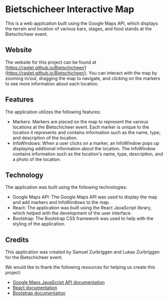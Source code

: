 # Bietschicheer Interactive Map

This is a web application built using the Google Maps API, which displays the terrain and location of various bars, stages, and food stands at the Bietschicheer event.

## Website

The website for this project can be found at [https://raglet.github.io/Bietschicheer/](https://raglet.github.io/Bietschicheer/). You can interact with the map by zooming in/out, dragging the map to navigate, and clicking on the markers to see more information about each location.

## Features

The application utilizes the following features:

- Markers: Markers are placed on the map to represent the various locations at the Bietschicheer event. Each marker is unique to the location it represents and contains information such as the name, type, and description of the location.
- InfoWindows: When a user clicks on a marker, an InfoWindow pops up displaying additional information about the location. The InfoWindow contains information such as the location's name, type, description, and a photo of the location.

## Technology

The application was built using the following technologies:

- Google Maps API: The Google Maps API was used to display the map and add markers and InfoWindows to the map.
- React: The application was built using the React JavaScript library, which helped with the development of the user interface.
- Bootstrap: The Bootstrap CSS framework was used to help with the styling of the application.

## Credits

This application was created by Samuel Zurbriggen and Lukas Zurbriggen for the Bietschicheer event.

We would like to thank the following resources for helping us create this project:

- [Google Maps JavaScript API documentation](https://developers.google.com/maps/documentation/javascript/overview)
- [React documentation](https://reactjs.org/docs/getting-started.html)
- [Bootstrap documentation](https://getbootstrap.com/docs/5.0/getting-started/introduction/)

